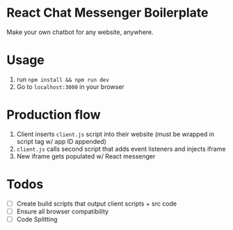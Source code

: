# React Chat Messenger Boilerplate

Make your own chatbot for any website, anywhere.

# Usage

1. run `npm install && npm run dev`
2. Go to `localhost:3000` in your browser

# Production flow

1. Client inserts `client.js` script into their website (must be wrapped in script tag w/ app ID appended)
2. `client.js` calls second script that adds event listeners and injects iframe
3. New iframe gets populated w/ React messenger


# Todos

* [ ] Create build scripts that output client scripts + src code
* [ ] Ensure all browser compatibility
* [ ] Code Splitting